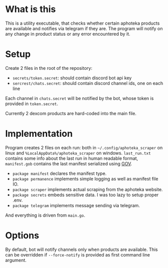 # What is this
This is a utility executable, that checks whether certain aphoteka products are 
available and notifies via telegram if they are.
The program will notify on any change in product status or any error encountered
by it.

# Setup
Create 2 files in the root of the repository: 
- `secrets/token.secret`: should contain discord bot api key
- `sercrest/chats.secret`: should contain discord channel ids, one on each line

Each channel in `chats.secret` will be notified by the bot, whose token is 
provided in `token.secret`.

Currently 2 dexcom products are hard-coded into the main file.

# Implementation
Program creates 2 files on each run: both in `~/.config/aphoteka_scraper` on linux
and `%LocalAppData%/aphoteka_scraper` on windows.
`last_run.txt` contains some info about the last run in human readable format,
`manifest.gob` contains the last manifest serialized using [GOV](https://pkg.go.dev/encoding/gob).

- `package manifest` declares the manifest type.
- `package permanence` implements simple logging as well as manifest file IO.
- `package scraper` implements actual scraping from the aphoteka website.
- `package secrets` embeds sensitive data. I was too lazy to setup proper .env.
- `package telegram` implements message sending via telegram.

And everything is driven from `main.go`.


# Options
By default, bot will notify channels only when products are available. This can 
be overridden if `--force-notify` is provided as first command line argument.
